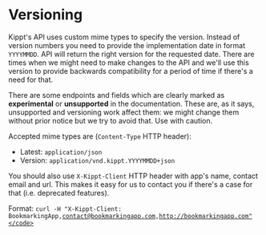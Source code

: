 # Versioning

Kippt's API uses custom mime types to specify the version. Instead of version numbers you need to provide the implementation date in format <code>YYYYMMDD</code>. API will return the right version for the requested date. There are times when we might need to make changes to the API and we'll use this version to provide backwards compatibility for a period of time if there's a need for that.

There are some endpoints and fields which are clearly marked as **experimental** or **unsupported** in the documentation. These are, as it says, unsupported and versioning work affect them: we might change them without prior notice but we try to avoid that. Use with caution.

Accepted mime types are (```Content-Type``` HTTP header):

- Latest: <code>application/json</code>
- Version: <code>application/vnd.kippt.YYYYMMDD+json</code>

You should also use <code>X-Kippt-Client</code> HTTP header with app's name, contact email and url. This makes it easy for us to contact you if there's a case for that (i.e. deprecated features).

Format: <code>curl -H "X-Kippt-Client: BookmarkingApp,contact@bookmarkingapp.com,http://bookmarkingapp.com"</code>